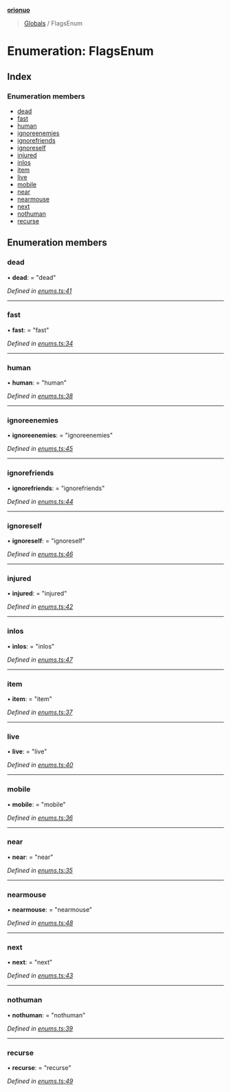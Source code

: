 **[orionuo](../README.md)**

> [Globals](../globals.md) / FlagsEnum

# Enumeration: FlagsEnum

## Index

### Enumeration members

* [dead](flagsenum.md#dead)
* [fast](flagsenum.md#fast)
* [human](flagsenum.md#human)
* [ignoreenemies](flagsenum.md#ignoreenemies)
* [ignorefriends](flagsenum.md#ignorefriends)
* [ignoreself](flagsenum.md#ignoreself)
* [injured](flagsenum.md#injured)
* [inlos](flagsenum.md#inlos)
* [item](flagsenum.md#item)
* [live](flagsenum.md#live)
* [mobile](flagsenum.md#mobile)
* [near](flagsenum.md#near)
* [nearmouse](flagsenum.md#nearmouse)
* [next](flagsenum.md#next)
* [nothuman](flagsenum.md#nothuman)
* [recurse](flagsenum.md#recurse)

## Enumeration members

### dead

•  **dead**:  = "dead"

*Defined in [enums.ts:41](https://github.com/msviha/orionuo/blob/a854133/src/enums.ts#L41)*

___

### fast

•  **fast**:  = "fast"

*Defined in [enums.ts:34](https://github.com/msviha/orionuo/blob/a854133/src/enums.ts#L34)*

___

### human

•  **human**:  = "human"

*Defined in [enums.ts:38](https://github.com/msviha/orionuo/blob/a854133/src/enums.ts#L38)*

___

### ignoreenemies

•  **ignoreenemies**:  = "ignoreenemies"

*Defined in [enums.ts:45](https://github.com/msviha/orionuo/blob/a854133/src/enums.ts#L45)*

___

### ignorefriends

•  **ignorefriends**:  = "ignorefriends"

*Defined in [enums.ts:44](https://github.com/msviha/orionuo/blob/a854133/src/enums.ts#L44)*

___

### ignoreself

•  **ignoreself**:  = "ignoreself"

*Defined in [enums.ts:46](https://github.com/msviha/orionuo/blob/a854133/src/enums.ts#L46)*

___

### injured

•  **injured**:  = "injured"

*Defined in [enums.ts:42](https://github.com/msviha/orionuo/blob/a854133/src/enums.ts#L42)*

___

### inlos

•  **inlos**:  = "inlos"

*Defined in [enums.ts:47](https://github.com/msviha/orionuo/blob/a854133/src/enums.ts#L47)*

___

### item

•  **item**:  = "item"

*Defined in [enums.ts:37](https://github.com/msviha/orionuo/blob/a854133/src/enums.ts#L37)*

___

### live

•  **live**:  = "live"

*Defined in [enums.ts:40](https://github.com/msviha/orionuo/blob/a854133/src/enums.ts#L40)*

___

### mobile

•  **mobile**:  = "mobile"

*Defined in [enums.ts:36](https://github.com/msviha/orionuo/blob/a854133/src/enums.ts#L36)*

___

### near

•  **near**:  = "near"

*Defined in [enums.ts:35](https://github.com/msviha/orionuo/blob/a854133/src/enums.ts#L35)*

___

### nearmouse

•  **nearmouse**:  = "nearmouse"

*Defined in [enums.ts:48](https://github.com/msviha/orionuo/blob/a854133/src/enums.ts#L48)*

___

### next

•  **next**:  = "next"

*Defined in [enums.ts:43](https://github.com/msviha/orionuo/blob/a854133/src/enums.ts#L43)*

___

### nothuman

•  **nothuman**:  = "nothuman"

*Defined in [enums.ts:39](https://github.com/msviha/orionuo/blob/a854133/src/enums.ts#L39)*

___

### recurse

•  **recurse**:  = "recurse"

*Defined in [enums.ts:49](https://github.com/msviha/orionuo/blob/a854133/src/enums.ts#L49)*
